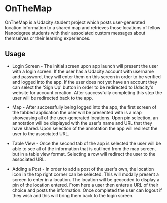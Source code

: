 # OnTheMap

OnTheMap is a Udacity student project which posts user-generated location
information to a shared map and retrieves those locations of fellow Nanodegree
students with their associated custom messages about themselves or their
learning experiences.

## Usage

* Login Screen - The initial screen upon app launch will present the user with a 
login screen. If the user has a Udacity account with username and password, they 
will enter them on this screen in order to be verified and logged into the app. 
If the user does not yet have an account they can select the 'Sign Up' button in 
order to be redirected to Udacity's website for account creation. After 
successfully completing this step the user will be redirected back to the app.

* Map - After successfully being logged into the app, the first screen of the 
tabbed application the user will be presented with is a map showcasing all of 
the user-generated locations. Upon pin selection, an annotation will be 
displayed with the user's name and URL that they have shared. Upon selection of 
the annotation the app will redirect the user to the associated URL. 

* Table View - Once the second tab of the app is selected the user will be able
to see all of the information that is outlined from the map screen, but in a 
table view format. Selecting a row will redirect the user to the associated URL.

* Adding a Post - In order to add a post of the user's own, the location icon in
the top right corner can be selected. This will modally present a screen to
enter in a location. The location will be geocoded to display a pin of the
location entered. From here a user then enters a URL of their choice and posts
the information. Once completed the user can logout if they wish and this will
bring them back to the login screen.
